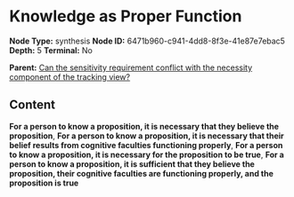 # Knowledge as Proper Function

**Node Type:** synthesis
**Node ID:** 6471b960-c941-4dd8-8f3e-41e87e7ebac5
**Depth:** 5
**Terminal:** No

**Parent:** [Can the sensitivity requirement conflict with the necessity component of the tracking view?](can-the-sensitivity-requirement-conflict-with-the-necessity-component-of-the-tracking-view-antithesis-7f84e697-d578-41eb-91a1-5e873533e8ce.md)

## Content

**For a person to know a proposition, it is necessary that they believe the proposition**, **For a person to know a proposition, it is necessary that their belief results from cognitive faculties functioning properly**, **For a person to know a proposition, it is necessary for the proposition to be true**, **For a person to know a proposition, it is sufficient that they believe the proposition, their cognitive faculties are functioning properly, and the proposition is true**
